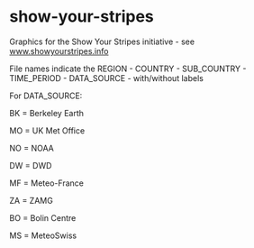 # show-your-stripes
Graphics for the Show Your Stripes initiative - see www.showyourstripes.info

File names indicate the REGION - COUNTRY - SUB_COUNTRY - TIME_PERIOD - DATA_SOURCE - with/without labels

For DATA_SOURCE:

BK = Berkeley Earth

MO = UK Met Office

NO = NOAA

DW = DWD

MF = Meteo-France

ZA = ZAMG

BO = Bolin Centre

MS = MeteoSwiss
